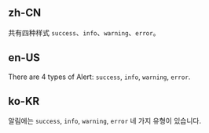 ## zh-CN

共有四种样式 `success`、`info`、`warning`、`error`。

## en-US

There are 4 types of Alert: `success`, `info`, `warning`, `error`.

## ko-KR

알림에는 `success`, `info`, `warning`, `error` 네 가지 유형이 있습니다.
